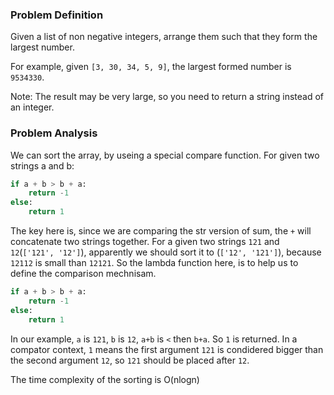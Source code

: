 ### Problem Definition
Given a list of non negative integers, arrange them such that they form the largest number.

For example, given `[3, 30, 34, 5, 9]`, the largest formed number is `9534330`.

Note: The result may be very large, so you need to return a string instead of an integer.

### Problem Analysis
We can sort the array, by useing a special compare function. For given two strings a and b:
```python
if a + b > b + a:
    return -1
else:
    return 1
```

The key here is, since we are comparing the str version of sum, the `+` will concatenate two strings together. For a given two strings `121` and `12`(`['121', '12']`), apparently we should sort it to (`['12', '121']`), because `12112` is small than `12121`. So the lambda function here, is to help us to define the comparison mechnisam.

```python
if a + b > b + a:
    return -1
else:
    return 1
```
In our example, `a` is `121`, `b` is `12`, `a+b` is `<` then `b+a`. So `1` is returned. In a compator context, `1` means the first argument `121` is condidered bigger than the second argument `12`, so `121` should be placed after `12`.

The time complexity of the sorting is O(nlogn)